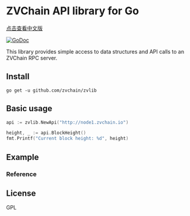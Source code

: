 ZVChain API library for Go
=========================

[点击查看中文版](./README-cn.md)

[![GoDoc](https://godoc.org/github.com/zvchain/zvlib?status.svg)](https://godoc.org/github.com/zvchain/zvlib)

This library provides simple access to data structures and API calls to an ZVChain RPC server.  

## Install

```
go get -u github.com/zvchain/zvlib
```

## Basic usage

```go
api := zvlib.NewApi("http://node1.zvchain.io")

height, _ := api.BlockHeight()
fmt.Printf("Current block height: %d", height)
```

## Example

### Reference


## License

GPL
